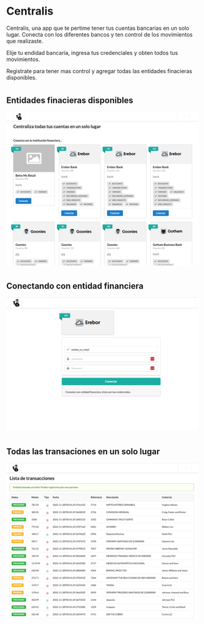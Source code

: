 # Centralis

Centralis, una app que te pertime tener tus cuentas bancarias en un solo lugar. Conecta con los diferentes bancos y ten control de los movimientos que realizaste. 

Elije tu endidad bancaria, ingresa tus credenciales y obten todos tus movimientos. 

Registrate para tener mas control y agregar todas las entidades finacieras disponibles.
#
## Entidades finacieras disponibles

![Untitled](centralis_site/static/img/institutions.png)

#
## Conectando con entidad financiera

![Untitled](centralis_site/static/img/connect.png)

#
## Todas las transaciones en un solo lugar

![Untitled](centralis_site/static/img/transactions.png)
